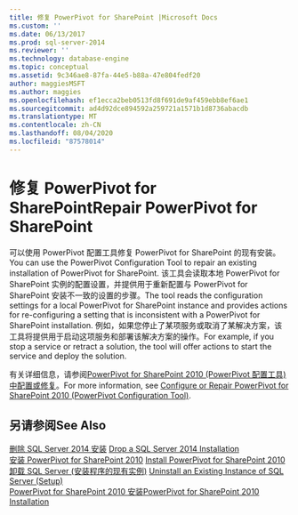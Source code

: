 ```yaml
---
title: 修复 PowerPivot for SharePoint |Microsoft Docs
ms.custom: ''
ms.date: 06/13/2017
ms.prod: sql-server-2014
ms.reviewer: ''
ms.technology: database-engine
ms.topic: conceptual
ms.assetid: 9c346ae8-87fa-44e5-b88a-47e804fedf20
author: maggiesMSFT
ms.author: maggies
ms.openlocfilehash: ef1ecca2beb0513fd8f691de9af459ebb8ef6ae1
ms.sourcegitcommit: ad4d92dce894592a259721a1571b1d8736abacdb
ms.translationtype: MT
ms.contentlocale: zh-CN
ms.lasthandoff: 08/04/2020
ms.locfileid: "87578014"
---
```

# <a name="repair-powerpivot-for-sharepoint"></a><span data-ttu-id="b889d-102">修复 PowerPivot for SharePoint</span><span class="sxs-lookup"><span data-stu-id="b889d-102">Repair PowerPivot for SharePoint</span></span>
  <span data-ttu-id="b889d-103">可以使用 PowerPivot 配置工具修复 PowerPivot for SharePoint 的现有安装。</span><span class="sxs-lookup"><span data-stu-id="b889d-103">You can use the PowerPivot Configuration Tool to repair an existing installation of PowerPivot for SharePoint.</span></span> <span data-ttu-id="b889d-104">该工具会读取本地 PowerPivot for SharePoint 实例的配置设置，并提供用于重新配置与 PowerPivot for SharePoint 安装不一致的设置的步骤。</span><span class="sxs-lookup"><span data-stu-id="b889d-104">The tool reads the configuration settings for a local PowerPivot for SharePoint instance and provides actions for re-configuring a setting that is inconsistent with a PowerPivot for SharePoint installation.</span></span> <span data-ttu-id="b889d-105">例如，如果您停止了某项服务或取消了某解决方案，该工具将提供用于启动这项服务和部署该解决方案的操作。</span><span class="sxs-lookup"><span data-stu-id="b889d-105">For example, if you stop a service or retract a solution, the tool will offer actions to start the service and deploy the solution.</span></span>  
  
 <span data-ttu-id="b889d-106">有关详细信息，请参阅[PowerPivot for SharePoint 2010 &#40;PowerPivot 配置工具&#41;中配置或修复](../../../2014/analysis-services/configure-repair-powerpivot-sharepoint-2010.md)。</span><span class="sxs-lookup"><span data-stu-id="b889d-106">For more information, see [Configure or Repair PowerPivot for SharePoint 2010 &#40;PowerPivot Configuration Tool&#41;](../../../2014/analysis-services/configure-repair-powerpivot-sharepoint-2010.md).</span></span>  
  
## <a name="see-also"></a><span data-ttu-id="b889d-107">另请参阅</span><span class="sxs-lookup"><span data-stu-id="b889d-107">See Also</span></span>  
 <span data-ttu-id="b889d-108">[删除 SQL Server 2014 安装](../../database-engine/install-windows/repair-a-failed-sql-server-installation.md) </span><span class="sxs-lookup"><span data-stu-id="b889d-108">[Drop a SQL Server 2014 Installation](../../database-engine/install-windows/repair-a-failed-sql-server-installation.md) </span></span>  
 <span data-ttu-id="b889d-109">[安装 PowerPivot for SharePoint 2010](../../../2014/sql-server/install/install-powerpivot-for-sharepoint-2010.md) </span><span class="sxs-lookup"><span data-stu-id="b889d-109">[Install PowerPivot for SharePoint 2010](../../../2014/sql-server/install/install-powerpivot-for-sharepoint-2010.md) </span></span>  
 <span data-ttu-id="b889d-110">[卸载 SQL Server &#40;安装程序的现有实例&#41;](../../../2014/sql-server/install/uninstall-an-existing-instance-of-sql-server-setup.md) </span><span class="sxs-lookup"><span data-stu-id="b889d-110">[Uninstall an Existing Instance of SQL Server &#40;Setup&#41;](../../../2014/sql-server/install/uninstall-an-existing-instance-of-sql-server-setup.md) </span></span>  
 [<span data-ttu-id="b889d-111">PowerPivot for SharePoint 2010 安装</span><span class="sxs-lookup"><span data-stu-id="b889d-111">PowerPivot for SharePoint 2010 Installation</span></span>](../../../2014/sql-server/install/powerpivot-for-sharepoint-2010-installation.md)  
  
  
